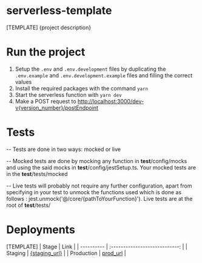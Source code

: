 # serverless-template

[TEMPLATE]
{project description}

# Run the project

1. Setup the `.env` and `.env.development` files by duplicating the `.env.example` and `.env.development.example` files and filling the correct values
2. Install the required packages with the command `yarn`
3. Start the serverless function with `yarn dev`
4. Make a POST request to [http://localhost:3000/dev-v{version_number}/postEndpoint](http://localhost:3000/dev-v{version_number}/postEndpoint)

# Tests

-- Tests are done in two ways: mocked or live

-- Mocked tests are done by mocking any function in **test**/config/mocks and using the said mocks in **test**/config/jestSetup.ts.
Your mocked tests are in the **test**/tests/mocked

-- Live tests will probably not require any further configuration, apart from specifying in your test to unmock the functions used which is done as follows : jest.unmock('@/core/{pathToYourFunction}').
Live tests are at the root of **test**/tests/

# Deployments

[TEMPLATE]
| Stage      |              Link              |
| ---------- | :----------------------------: |
| Staging    | [{staging_url}]({staging_url}) |
| Production |      [prod_url](prod_url)      |
